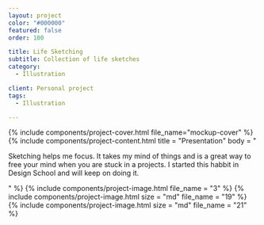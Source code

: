 ```yaml
---
layout: project
color: "#000000"
featured: false
order: 100

title: Life Sketching
subtitle: Collection of life sketches
category:
  - Illustration

client: Personal project
tags:
  - Illustration

---
```


<div class="section section--fullWidth">
  <div class="section__container">
    {% include components/project-cover.html file_name="mockup-cover" %}
  </div>
</div>

<div class="section">
  <div class="section__container">
    {% include components/project-content.html
      title = "Presentation"
      body = "
        <p>Sketching helps me focus. It takes my mind of things and is a great way to free your mind when you are stuck in a projects. I started this habbit in Design School and will keep on doing it.</p>
      "
    %}
    {% include components/project-image.html 
      file_name = "3"
    %}
    {% include components/project-image.html 
      size = "md"
      file_name = "19"
    %}
    {% include components/project-image.html 
      size = "md"
      file_name = "21"
    %}
  </div>
</div>
